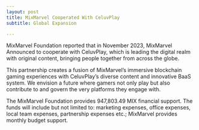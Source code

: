 ```yaml
---
layout: post
title: MixMarvel Cooperated With CeluvPlay
subtitle: Global Expansion

---
```


MixMarvel Foundation reported that in November 2023, MixMarvel Announced to cooperate with CeluvPlay, which is leading the digital realm with original content, bringing people together from across the globe.

This partnership creates a fusion of MixMarvel’s immersive blockchain gaming experiences with CeluvPlay’s diverse content and innovative BaaS system. We envision a future where gamers not only play but also contribute to and govern the very platforms they engage with.

The MixMarvel Foundation provides 947,803.49 MIX financial support. The funds will include but not limited to: marketing expenses, office expenses, local team expenses, partnership expenses etc.; MixMarvel provides monthly budget support.

